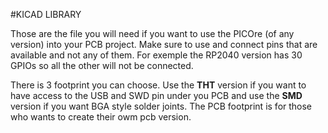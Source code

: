 #KICAD LIBRARY

Those are the file you will need if you want to use the PICOre (of any version) into your PCB project. Make sure to use and connect pins that are available and not any of them.
For exemple the RP2040 version has 30 GPIOs so all the other will not be connected.

There is 3 footprint you can choose. Use the **THT** version if you want to have access to the USB and SWD pin under you PCB and use the **SMD** version if you want BGA style solder joints.
The PCB footprint is for those who wants to create their owm pcb version.

